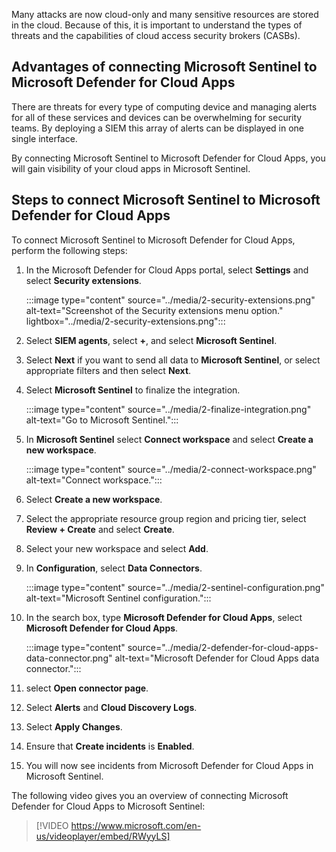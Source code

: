 Many attacks are now cloud-only and many sensitive resources are stored in the cloud. Because of this, it is important to understand the types of threats and the capabilities of cloud access security brokers (CASBs).

## Advantages of connecting Microsoft Sentinel to Microsoft Defender for Cloud Apps

There are threats for every type of computing device and managing alerts for all of these services and devices can be overwhelming for security teams. By deploying a SIEM this array of alerts can be displayed in one single interface.

By connecting Microsoft Sentinel to Microsoft Defender for Cloud Apps, you will gain visibility of your cloud apps in Microsoft Sentinel.

## Steps to connect Microsoft Sentinel to Microsoft Defender for Cloud Apps

To connect Microsoft Sentinel to Microsoft Defender for Cloud Apps, perform the following steps:

1. In the Microsoft Defender for Cloud Apps portal, select **Settings** and select **Security extensions**.

    :::image type="content" source="../media/2-security-extensions.png" alt-text="Screenshot of the Security extensions menu option." lightbox="../media/2-security-extensions.png":::

1. Select **SIEM agents**, select **+**, and select **Microsoft Sentinel**.
1. Select **Next** if you want to send all data to **Microsoft Sentinel**, or select appropriate filters and then select **Next**.
1. Select **Microsoft Sentinel** to finalize the integration.

    :::image type="content" source="../media/2-finalize-integration.png" alt-text="Go to Microsoft Sentinel.":::

1. In **Microsoft Sentinel** select **Connect workspace** and select **Create a new workspace**.

    :::image type="content" source="../media/2-connect-workspace.png" alt-text="Connect workspace.":::

1. Select **Create a new workspace**.
1. Select the appropriate resource group region and pricing tier, select **Review + Create** and select **Create**.
1. Select your new workspace and select **Add**.
1. In **Configuration**, select **Data Connectors**.

    :::image type="content" source="../media/2-sentinel-configuration.png" alt-text="Microsoft Sentinel configuration.":::

1. In the search box, type **Microsoft Defender for Cloud Apps**, select **Microsoft Defender for Cloud Apps**.

    :::image type="content" source="../media/2-defender-for-cloud-apps-data-connector.png" alt-text="Microsoft Defender for Cloud Apps data connector.":::

1. select **Open connector page**.
1. Select **Alerts** and **Cloud Discovery Logs**.
1. Select **Apply Changes**.
1. Ensure that **Create incidents** is **Enabled**.
1. You will now see incidents from Microsoft Defender for Cloud Apps in Microsoft Sentinel.

The following video gives you an overview of connecting Microsoft Defender for Cloud Apps to Microsoft Sentinel:

> [!VIDEO https://www.microsoft.com/en-us/videoplayer/embed/RWyyLS]
